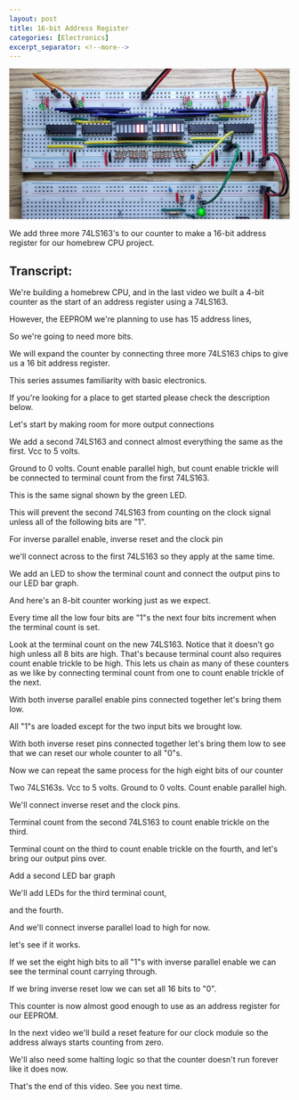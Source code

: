 ```yaml
---
layout: post
title: 16-bit Address Register
categories: [Electronics]
excerpt_separator: <!--more-->
---
```


<a href="https://youtu.be/FKlDwOu2p_8" class="yt-screen">
<img src="/images/16bit.jpg" alt="16-bit Address Register">
</a>

We add three more 74LS163's to our counter to make a 16-bit address register
for our homebrew CPU project.

<!--more-->

## Transcript:

We're building a homebrew CPU, and in the last video we built a 4-bit counter as the start of an address register using a 74LS163.

However, the EEPROM we're planning to use has 15 address lines,

So we're going to need more bits.

We will expand the counter by connecting three more 74LS163 chips to give us a 16 bit address register.

This series assumes familiarity with basic electronics.

If you're looking for a place to get started please check the description below.

Let's start by making room for more output connections

We add a second 74LS163 and connect almost everything the same as the first. Vcc to 5 volts.

Ground to 0 volts. Count enable parallel high, but count enable trickle will be connected to terminal count from the first 74LS163.

This is the same signal shown by the green LED.

This will prevent the second  74LS163 from counting on the clock signal unless all of the following bits are "1".

For inverse parallel enable, inverse reset and the clock pin

we'll connect across to the first 74LS163 so they apply at the same time.

We add an LED to show the terminal count and connect the output pins to our LED bar graph.

And here's an 8-bit counter working just as we expect.

Every time all the low four bits are "1"s the next four bits increment when the terminal count is set.

Look at the terminal count on the new 74LS163.
Notice that it doesn't go high unless all 8 bits are high. That's because terminal count also requires count enable trickle to be high. This lets us chain as many of these counters as we like by connecting terminal count from one to count enable trickle of the next.

With both inverse parallel enable pins connected together let's bring them low.

All "1"s are loaded except for the two input bits we brought low.

With both inverse reset pins connected together let's bring them low to see that we can reset our whole counter to all "0"s.

Now we can repeat the same process for the high eight bits of our counter

Two 74LS163s. Vcc to 5 volts. Ground to 0 volts. Count enable parallel high.

We'll connect inverse reset and the clock pins.

Terminal count from the second 74LS163 to count enable trickle on the third.

Terminal count on the third to count enable trickle on the fourth, and let's bring our output pins over.

Add a second LED bar graph

We'll add LEDs for the third terminal count,

and the fourth.

And we'll connect inverse parallel load to high for now.

let's see if it works.

If we set the eight high bits to all "1"s with inverse parallel enable we can see the terminal count carrying through.

If we bring inverse reset low we can set all 16 bits to "0".

This counter is now almost good enough to use as an address register for our EEPROM.

In the next video we'll build a reset feature for our clock module so the address always starts counting from zero.

We'll also need some halting logic so that the counter doesn't run forever like it does now.

That's the end of this video. See you next time.
